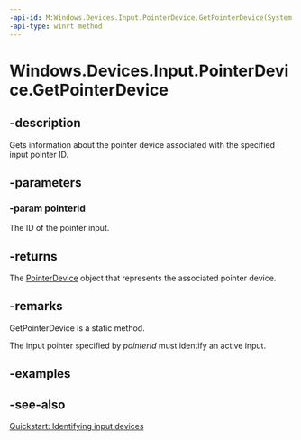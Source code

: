 ```yaml
---
-api-id: M:Windows.Devices.Input.PointerDevice.GetPointerDevice(System.UInt32)
-api-type: winrt method
---
```


<!-- Method syntax
public Windows.Devices.Input.PointerDevice GetPointerDevice(System.UInt32 pointerId)
-->

# Windows.Devices.Input.PointerDevice.GetPointerDevice

## -description
Gets information about the pointer device associated with the specified input pointer ID.

## -parameters
### -param pointerId
The ID of the pointer input.

## -returns
The [PointerDevice](pointerdevice.md) object that represents the associated pointer device.

## -remarks
GetPointerDevice is a static method.

The input pointer specified by *pointerId* must identify an active input.




## -examples

## -see-also
[Quickstart: Identifying input devices](https://docs.microsoft.com/windows/uwp/design/input/identify-input-devices)
